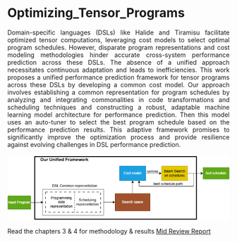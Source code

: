 # Optimizing_Tensor_Programs

<div style="text-align: justify;">
Domain-specific languages (DSLs) like Halide and Tiramisu facilitate optimized tensor computations, leveraging cost models to select optimal program schedules. However, disparate program representations and cost modeling methodologies hinder accurate cross-system performance prediction across these DSLs. The absence of a unified approach necessitates continuous adaptation and leads to inefficiencies. This work proposes a unified performance prediction framework for tensor programs across these DSLs by developing a common cost model. Our approach involves establishing a common representation for program schedules by analyzing and integrating commonalities in code transformations and scheduling techniques and constructing a robust, adaptable machine learning model architecture for performance prediction. Then this model uses an auto-tuner to select the best program schedule based on the performance prediction results. This adaptive framework promises to significantly improve the optimization process and provide resilience against evolving challenges in DSL performance prediction.
</div>


![Project architecture](project_architecture.png)

Read the chapters 3 & 4 for methodology & results [Mid Review Report](Mid_Review_Report.pdf)



